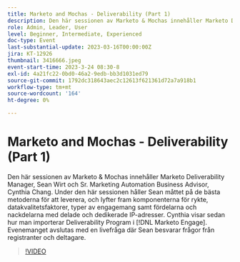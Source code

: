```yaml
---
title: Marketo and Mochas - Deliverability (Part 1)
description: Den här sessionen av Marketo & Mochas innehåller Marketo Deliverability Manager, Sean Wirt och Sr. Marketing Automation Business Advisor, Cynthia Chang. Under den här sessionen håller Sean måttet på de bästa metoderna för att leverera, och lyfter fram komponenterna för rykte, datakvalitetsfaktorer, typer av engagemang samt fördelarna och nackdelarna med delade och dedikerade IP-adresser. Cynthia visar sedan hur man importerar Deliverability Program i [!DNL Marketo Engage]. Evenemanget avslutas med en livefråga där Sean besvarar frågor från registranter och deltagare.
role: Admin, Leader, User
level: Beginner, Intermediate, Experienced
doc-type: Event
last-substantial-update: 2023-03-16T00:00:00Z
jira: KT-12926
thumbnail: 3416666.jpeg
event-start-time: 2023-3-24 08:30-8
exl-id: 4a21fc22-0bd0-46a2-9edb-bb3d1031ed79
source-git-commit: 1792dc318643aec2c12613f621361d72a7a918b1
workflow-type: tm+mt
source-wordcount: '164'
ht-degree: 0%

---
```


# Marketo and Mochas - Deliverability (Part 1)

Den här sessionen av Marketo &amp; Mochas innehåller Marketo Deliverability Manager, Sean Wirt och Sr. Marketing Automation Business Advisor, Cynthia Chang. Under den här sessionen håller Sean måttet på de bästa metoderna för att leverera, och lyfter fram komponenterna för rykte, datakvalitetsfaktorer, typer av engagemang samt fördelarna och nackdelarna med delade och dedikerade IP-adresser. Cynthia visar sedan hur man importerar Deliverability Program i [!DNL Marketo Engage]. Evenemanget avslutas med en livefråga där Sean besvarar frågor från registranter och deltagare.

>[!VIDEO](https://video.tv.adobe.com/v/3416666/?quality=12&learn=on)
